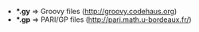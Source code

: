  * __*.gy__ => Groovy files (http://groovy.codehaus.org)
 * __*.gp__ => PARI/GP files (http://pari.math.u-bordeaux.fr/)
